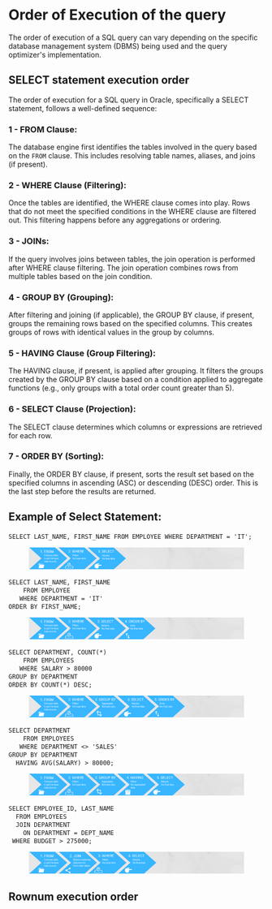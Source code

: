 # Order of Execution of the query

The order of execution of a SQL query can vary depending on the specific database management system (DBMS) being used and the query optimizer's implementation.



## SELECT statement execution order

The order of execution for a SQL query in Oracle, specifically a SELECT statement, follows a well-defined sequence:

### **1 - FROM Clause:**&#x20;

The database engine first identifies the tables involved in the query based on the `FROM` clause. This includes resolving table names, aliases, and joins (if present).

### **2 - WHERE Clause (Filtering):**&#x20;

Once the tables are identified, the WHERE clause comes into play. Rows that do not meet the specified conditions in the WHERE clause are filtered out. This filtering happens before any aggregations or ordering.

### **3 - JOINs:**&#x20;

If the query involves joins between tables, the join operation is performed after WHERE clause filtering. The join operation combines rows from multiple tables based on the join condition.

### **4 - GROUP BY (Grouping):**&#x20;

After filtering and joining (if applicable), the GROUP BY clause, if present, groups the remaining rows based on the specified columns. This creates groups of rows with identical values in the group by columns.

### **5 - HAVING Clause (Group Filtering):**&#x20;

The HAVING clause, if present, is applied after grouping. It filters the groups created by the GROUP BY clause based on a condition applied to aggregate functions (e.g., only groups with a total order count greater than 5).

### **6 - SELECT Clause (Projection):**&#x20;

The SELECT clause determines which columns or expressions are retrieved for each row.

### **7 - ORDER BY (Sorting):**&#x20;

Finally, the ORDER BY clause, if present, sorts the result set based on the specified columns in ascending (ASC) or descending (DESC) order. This is the last step before the results are returned.



## Example of Select Statement:

```
SELECT LAST_NAME, FIRST_NAME FROM EMPLOYEE WHERE DEPARTMENT = 'IT';
```

<figure><img src="../../../../.gitbook/assets/image.png" alt=""><figcaption></figcaption></figure>

```
SELECT LAST_NAME, FIRST_NAME
    FROM EMPLOYEE
   WHERE DEPARTMENT = 'IT'
ORDER BY FIRST_NAME;
```

<figure><img src="../../../../.gitbook/assets/image (1).png" alt=""><figcaption></figcaption></figure>

```
SELECT DEPARTMENT, COUNT(*)
    FROM EMPLOYEES
   WHERE SALARY > 80000
GROUP BY DEPARTMENT
ORDER BY COUNT(*) DESC;
```

<figure><img src="../../../../.gitbook/assets/image (2).png" alt=""><figcaption></figcaption></figure>

```
SELECT DEPARTMENT
    FROM EMPLOYEES
   WHERE DEPARTMENT <> 'SALES'
GROUP BY DEPARTMENT
  HAVING AVG(SALARY) > 80000;
```

<figure><img src="../../../../.gitbook/assets/image (3).png" alt=""><figcaption></figcaption></figure>

```
SELECT EMPLOYEE_ID, LAST_NAME
  FROM EMPLOYEES
  JOIN DEPARTMENT
    ON DEPARTMENT = DEPT_NAME
 WHERE BUDGET > 275000;
```

<figure><img src="../../../../.gitbook/assets/image (4).png" alt=""><figcaption></figcaption></figure>

## Rownum execution order
